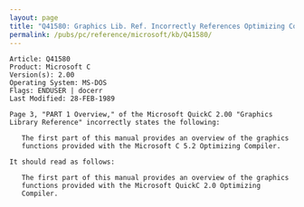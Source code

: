```yaml
---
layout: page
title: "Q41580: Graphics Lib. Ref. Incorrectly References Optimizing Compiler"
permalink: /pubs/pc/reference/microsoft/kb/Q41580/
---
```


	Article: Q41580
	Product: Microsoft C
	Version(s): 2.00
	Operating System: MS-DOS
	Flags: ENDUSER | docerr
	Last Modified: 28-FEB-1989
	
	Page 3, "PART 1 Overview," of the Microsoft QuickC 2.00 "Graphics
	Library Reference" incorrectly states the following:
	
	   The first part of this manual provides an overview of the graphics
	   functions provided with the Microsoft C 5.2 Optimizing Compiler.
	
	It should read as follows:
	
	   The first part of this manual provides an overview of the graphics
	   functions provided with the Microsoft QuickC 2.0 Optimizing
	   Compiler.
